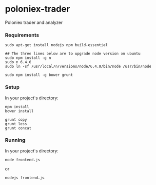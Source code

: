# poloniex-trader
Poloniex trader and analyzer

### Requirements

```
sudo apt-get install nodejs npm build-essential

## The three lines below are to upgrade node version on ubuntu
sudo npm install -g n
sudo n 6.4.0
sudo ln -sf /usr/local/n/versions/node/6.4.0/bin/node /usr/bin/node 

sudo npm install -g bower grunt
```


### Setup

In your project's directory:

```
npm install
bower install

grunt copy
grunt less
grunt concat
```

### Running

In your project's directory:

```
node frontend.js
```

or 

```
nodejs frontend.js
```
